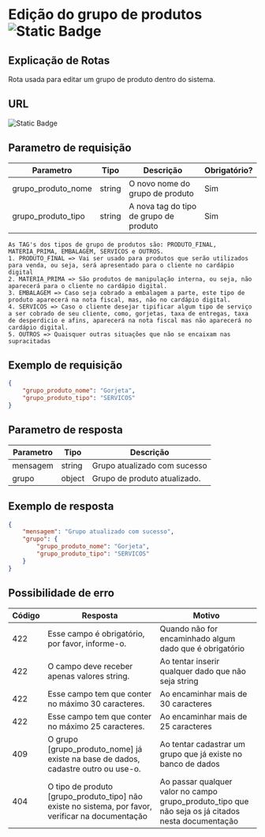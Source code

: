# Edição do grupo de produtos ![Static Badge](https://img.shields.io/badge/Rota_autenticada-49CC90)

## Explicação de Rotas

Rota usada para editar um grupo de produto dentro do sistema.

## URL

![Static Badge](https://img.shields.io/badge/POST-%2Fapi%2Fv1%2Fgrupo__produto%2Fedicao%2F{id}-%2349CC90)

## Parametro de requisição

| Parametro          | Tipo   | Descrição                              | Obrigatório? |
|--------------------|--------|----------------------------------------|--------------|
| grupo_produto_nome | string | O novo nome do grupo de produto        | Sim          |
| grupo_produto_tipo | string | A nova tag do tipo de grupo de produto | Sim          |

    As TAG's dos tipos de grupo de produtos são: PRODUTO_FINAL, MATERIA_PRIMA, EMBALAGEM, SERVICOS e OUTROS.
    1. PRODUTO_FINAL => Vai ser usado para produtos que serão utilizados para venda, ou seja, será apresentado para o cliente no cardápio digital
    2. MATERIA_PRIMA => São produtos de manipulação interna, ou seja, não aparecerá para o cliente no cardápio digital.
    3. EMBALAGEM => Caso seja cobrado a embalagem a parte, este tipo de produto aparecerá na nota fiscal, mas, não no cardápio digital.
    4. SERVICOS => Caso o cliente desejar tipificar algum tipo de serviço a ser cobrado de seu cliente, como, gorjetas, taxa de entregas, taxa de desperdicio e afins, aparecerá na nota fiscal mas não aparecerá no cardápio digital.
    5. OUTROS => Quaisquer outras situações que não se encaixam nas supracitadas

## Exemplo de requisição

```json
{
    "grupo_produto_nome": "Gorjeta",
    "grupo_produto_tipo": "SERVICOS"
}
```

## Parametro de resposta

| Parametro | Tipo   | Descrição                    |
|-----------|--------|------------------------------|
| mensagem  | string | Grupo atualizado com sucesso |
| grupo     | object | Grupo de produto atualizado. |

## Exemplo de resposta

```json
{
    "mensagem": "Grupo atualizado com sucesso",
    "grupo": {
        "grupo_produto_nome": "Gorjeta",
        "grupo_produto_tipo": "SERVICOS"
    }
}
```

## Possibilidade de erro

| Código | Resposta                                                                                             | Motivo                                                                                             |
|--------|------------------------------------------------------------------------------------------------------|----------------------------------------------------------------------------------------------------|
| 422    | Esse campo é obrigatório, por favor, informe-o.                                                      | Quando não for encaminhado algum dado que é obrigatório                                            |
| 422    | O campo deve receber apenas valores string.                                                          | Ao tentar inserir qualquer dado que não seja string                                                |
| 422    | Esse campo tem que conter no máximo 30 caracteres.                                                   | Ao encaminhar mais de 30 caracteres                                                                |
| 422    | Esse campo tem que conter no máximo 25 caracteres.                                                   | Ao encaminhar mais de 25 caracteres                                                                |
| 409    | O grupo \[grupo_produto_nome\] já existe na base de dados, cadastre outro ou use-o.                  | Ao tentar cadastrar um grupo que já existe no banco de dados                                       |
| 404    | O tipo de produto \[grupo_produto_tipo\] não existe no sistema, por favor, verificar na documentação | Ao passar qualquer valor no campo grupo_produto_tipo que não seja os já citados nesta documentação |
